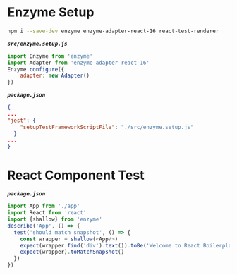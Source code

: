 # Enzyme Setup

```bash
npm i --save-dev enzyme enzyme-adapter-react-16 react-test-renderer
```

***`src/enzyme.setup.js`***

```javascript
import Enzyme from 'enzyme'
import Adapter from 'enzyme-adapter-react-16'
Enzyme.configure({
    adapter: new Adapter()
})
```

***`package.json`***

```json
{
...
"jest": {
    "setupTestFrameworkScriptFile": "./src/enzyme.setup.js"
  }
...
}
```

# React Component Test

***`package.json`***

```javascript
import App from './app'
import React from 'react'
import {shallow} from 'enzyme'
describe('App', () => {
  test('should match snapshot', () => {
    const wrapper = shallow(<App/>)
    expect(wrapper.find('div').text()).toBe('Welcome to React Boilerplate App')
    expect(wrapper).toMatchSnapshot()
  })
})
```